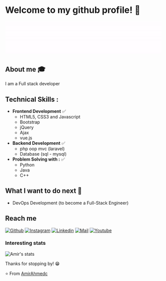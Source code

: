 # Welcome to my github profile! 👋

<div align="center">
	<img src="https://raw.githubusercontent.com/Sarthakbh321/sarthakbh321/master/intro.gif">
</div>

## About me :mortar_board:
I am a Full stack developer

## Technical Skills :
- **Frontend Development** :white_check_mark:
	- HTML5, CSS3 and Javascript 
	- Bootstrap 
	- jQuery 
	- Ajax 
	- vue.js 
- **Backend Development** :white_check_mark:
	- php oop mvc (laravel) 
	- Database (sql - mysql) 
- **Problem Solving with :** :white_check_mark:
	- Python 
	- Java
	- C++ 
## What I want to do next :thinking:
- DevOps Development (to become a Full-Stack Engineer)


## Reach me 
[![Github](https://img.shields.io/github/followers/AmirAhmedc?label=Follow&style=social)](https://github.com/AmirAhmedc)
[![Instagram](https://img.shields.io/badge/-Amir%20Ahmed-red?style=flat-square&logo=instagram&logoColor=white&link=https://www.instagram.com/sarthak_bharadwaj_/)](https://www.instagram.com/AmirAhmedc/)
[![Linkedin](https://img.shields.io/badge/-Amir%20Ahmed-blue?style=flat-square&logo=linkedin&logoColor=white&link=https://www.linkedin.com/in/Amir%20Ahmed-8552b5110/)](https://www.linkedin.com/in/AmirAhmedc/)
[![Mail](https://img.shields.io/badge/-aaamer.aaahmed@gmail.com-gray?style=flat-square&logo=gmail&logoColor=red&link=https://www.linkedin.com/in/sarthak-bharadwaj-8552b5110/)](mailto:aaamer.aaahmed@gmail.com)
[![Youtube](https://img.shields.io/badge/-Amir%20Ahmed-black?style=flat-square&logo=youtube&logoColor=red&link=https://www.youtube.com/AmirAhmedc/)](https://www.instagram.com/AmirAhmedc/)

### Interesting stats

![Amir's stats](https://github-readme-stats.vercel.app/api?username=AmirAhmedc&show_icons=true)

Thanks for stopping by! 😁


⭐️ From [AmirAhmedc](https://github.com/AmirAhmedc)
